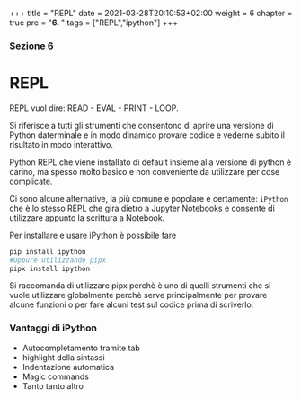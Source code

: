 +++
title = "REPL"
date = 2021-03-28T20:10:53+02:00
weight = 6
chapter = true
pre = "<b>6. </b>"
tags = ["REPL","ipython"]
+++
### Sezione 6

# REPL
REPL vuol dire: READ - EVAL - PRINT - LOOP.

Si riferisce a tutti gli strumenti che consentono di aprire una versione di Python daterminale e in modo dinamico provare codice e vederne subito il risultato in modo interattivo.

Python REPL che viene installato di default insieme alla versione di python è carino, ma spesso molto basico e non conveniente da utilizzare per cose complicate.

Ci sono alcune alternative, la più comune e popolare è certamente: `iPython` che è lo stesso REPL che gira dietro a Jupyter Notebooks e consente di utilizzare appunto la scrittura a Notebook.

Per installare e usare iPython è possibile fare

```bash
pip install ipython
#Oppure utilizzando pipx
pipx install ipython
```

Si raccomanda di utilizzare pipx perchè è uno di quelli strumenti che si vuole utilizzare globalmente perchè serve principalmente per provare alcune funzioni o per fare alcuni test sul codice prima di scriverlo.

### Vantaggi di iPython

- Autocompletamento tramite tab
- highlight della sintassi
- Indentazione automatica
- Magic commands
- Tanto tanto altro